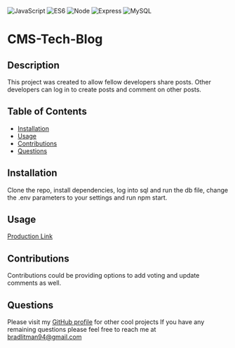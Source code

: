 ![JavaScript](https://img.shields.io/badge/JavaScript-F7DF1E?style=for-the-badge&logo=javascript&logoColor=black) ![ES6](https://img.shields.io/badge/HTML5-E34F26?style=for-the-badge&logo=html5&logoColor=white) ![Node](https://img.shields.io/badge/Node.js-43853D?style=for-the-badge&logo=node.js&logoColor=white) ![Express](https://img.shields.io/badge/Express.js-404D59?style=for-the-badge) ![MySQL](https://img.shields.io/badge/mysql-%2300f.svg?style=for-the-badge&logo=mysql&logoColor=white)

# CMS-Tech-Blog

## Description
This project was created to allow fellow developers share posts. Other developers can log in to create posts and comment on other posts. 

## Table of Contents
* [Installation](#installation)
* [Usage](#usage)
* [Contributions](#contributions)
* [Questions](#questions)


## Installation
Clone the repo, install dependencies, log into sql and run the db file, change the .env parameters to your settings and run npm start.

## Usage
[Production Link](https://protected-river-25218.herokuapp.com/)

## Contributions
Contributions could be providing options to add voting and update comments as well.


## Questions
Please visit my [GitHub profile](https://github.com/blitman12) for other cool projects
If you have any remaining questions please feel free to reach me at bradlitman94@gmail.com


